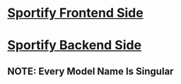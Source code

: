 # [Sportify Frontend Side](https://github.com/DevDestiny/sportify-client-side.git)

# [Sportify Backend Side](https://github.com/sheik-mostafizur/sportify-backend-side.git)

## **NOTE:** Every Model Name Is Singular
